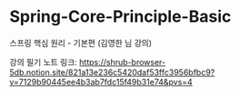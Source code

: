 # Spring-Core-Principle-Basic
스프링 핵심 원리 - 기본편 (김영한 님 강의)

강의 필기 노트 링크: https://shrub-browser-5db.notion.site/821a13e236c5420daf53ffc3956bfbc9?v=7129b90445ee4b3ab7fdc15f49b31e74&pvs=4
